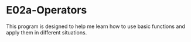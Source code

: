 # E02a-Operators
This program is designed to help me learn how to use basic functions and apply them in different situations.